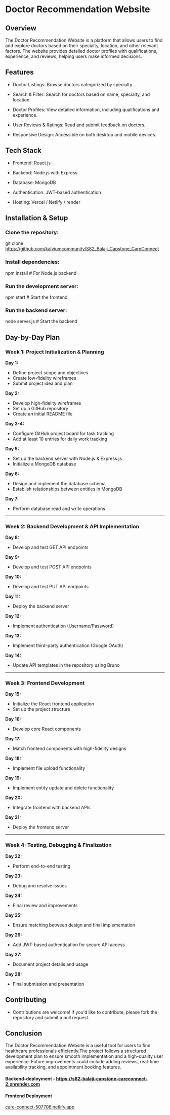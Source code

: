 # Doctor Recommendation Website

## Overview

The Doctor Recommendation Website is a platform that allows users to find and explore doctors based on their specialty, location, and other relevant factors. The website provides detailed doctor profiles with qualifications, experience, and reviews, helping users make informed decisions.

## Features

- Doctor Listings: Browse doctors categorized by specialty.

- Search & Filter: Search for doctors based on name, specialty, and location.

- Doctor Profiles: View detailed information, including qualifications and experience.

- User Reviews & Ratings: Read and submit feedback on doctors.

- Responsive Design: Accessible on both desktop and mobile devices.


## Tech Stack

- Frontend: React.js

- Backend: Node.js with Express 

- Database: MongoDB 

- Authentication: JWT-based authentication

- Hosting: Vercel / Netlify / render

## Installation & Setup 

### Clone the repository:

git clone https://github.com/kalviumcommunity/S82_Balaji_Capstone_CareConnect

### Install dependencies:

npm install  # For Node.js backend

### Run the development server:

npm start  # Start the frontend

### Run the backend server:

node server.js  # Start the backend

## Day-by-Day Plan

### Week 1: Project Initialization & Planning
**Day 1:** 
- Define project scope and objectives
- Create low-fidelity wireframes
- Submit project idea and plan

**Day 2:**
- Develop high-fidelity wireframes
- Set up a GitHub repository
- Create an initial README file

**Day 3-4:**
- Configure GitHub project board for task tracking
- Add at least 10 entries for daily work tracking

**Day 5:**
- Set up the backend server with Node.js & Express.js
- Initialize a MongoDB database

**Day 6:**
- Design and implement the database schema
- Establish relationships between entities in MongoDB

**Day 7:**
- Perform database read and write operations

---

### Week 2: Backend Development & API Implementation
**Day 8:**
- Develop and test GET API endpoints

**Day 9:**
- Develop and test POST API endpoints

**Day 10:**
- Develop and test PUT API endpoints

**Day 11:**
- Deploy the backend server

**Day 12:**
- Implement authentication (Username/Password)

**Day 13:**
- Implement third-party authentication (Google OAuth)

**Day 14:**
- Update API templates in the repository using Bruno

---

### Week 3: Frontend Development
**Day 15:**
- Initialize the React frontend application
- Set up the project structure

**Day 16:**
- Develop core React components

**Day 17:**
- Match frontend components with high-fidelity designs

**Day 18:**
- Implement file upload functionality

**Day 19:**
- Implement entity update and delete functionality

**Day 20:**
- Integrate frontend with backend APIs

**Day 21:**
- Deploy the frontend server

---

### Week 4: Testing, Debugging & Finalization
**Day 22:**
- Perform end-to-end testing

**Day 23:**
- Debug and resolve issues

**Day 24:**
- Final review and improvements

**Day 25:**
- Ensure matching between design and final implementation

**Day 26:**
- Add JWT-based authentication for secure API access

**Day 27:**
- Document project details and usage

**Day 28:**
- Final submission and presentation

## Contributing

- Contributions are welcome! If you'd like to contribute, please fork the repository and submit a pull request.

## Conclusion

The Doctor Recommendation Website is a useful tool for users to find healthcare professionals efficiently.The project 
follows a structured development plan to ensure smooth implementation and a high-quality user experience. Future improvements could 
include adding reviews, real-time availability tracking, and appointment booking features.

#### Backend-deployment - https://s82-balaji-capstone-careconnect-2.onrender.com

#### Frontend Deployment  
[care-connect-507706.netlify.app](fantastic-beignet-659eee.netlify.app)
